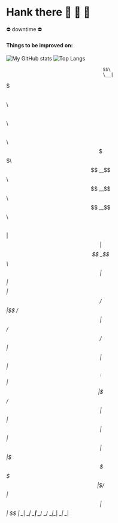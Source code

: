 # Hank there 🥛 🌋 🥛

⛔ downtime ⛔

#### Things to be improved on:
![My GitHub stats](https://github-readme-stats.vercel.app/api?username=DebelToni&count_private=true&show_icons=true&theme=chartreuse)
![Top Langs](https://github-readme-stats.vercel.app/api/top-langs/?username=DebelToni&layout=compact&theme=chartreuse)


                                        $$\               
                                        \__|              
$$$$$$$\   $$$$$$\   $$$$$$\ $$\    $$\ $$\ $$$$$$\$$$$\  
$$  __$$\ $$  __$$\ $$  __$$\\$$\  $$  |$$ |$$  _$$  _$$\ 
$$ |  $$ |$$$$$$$$ |$$ /  $$ |\$$\$$  / $$ |$$ / $$ / $$ |
$$ |  $$ |$$   ____|$$ |  $$ | \$$$  /  $$ |$$ | $$ | $$ |
$$ |  $$ |\$$$$$$$\ \$$$$$$  |  \$  /   $$ |$$ | $$ | $$ |
\__|  \__| \_______| \______/    \_/    \__|\__| \__| \__|
                                                          
                                                          
                                                          
